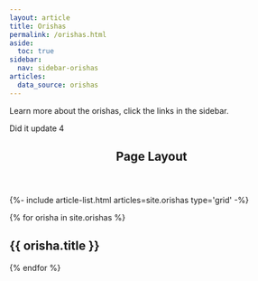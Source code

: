 ```yaml
---
layout: article
title: Orishas
permalink: /orishas.html
aside:
  toc: true
sidebar:
  nav: sidebar-orishas
articles:
  data_source: orishas
---
```



Learn more about the orishas, click the links in the sidebar.

Did it update 4

<div class="layout--articles">
  <section class="my-5">
    <header><h2 id="page-layout">Page Layout</h2></header>
    {%- include article-list.html articles=site.orishas type='grid' -%}
  </section>
</div>


{% for orisha in site.orishas %}
  <h2>{{ orisha.title }} </h2>
{% endfor %}
